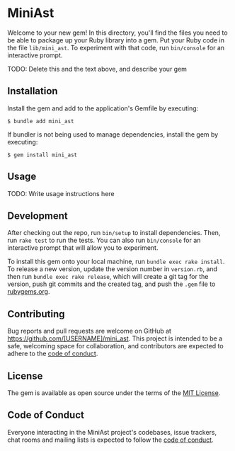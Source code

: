 # MiniAst

Welcome to your new gem! In this directory, you'll find the files you need to be able to package up your Ruby library into a gem. Put your Ruby code in the file `lib/mini_ast`. To experiment with that code, run `bin/console` for an interactive prompt.

TODO: Delete this and the text above, and describe your gem

## Installation

Install the gem and add to the application's Gemfile by executing:

    $ bundle add mini_ast

If bundler is not being used to manage dependencies, install the gem by executing:

    $ gem install mini_ast

## Usage

TODO: Write usage instructions here

## Development

After checking out the repo, run `bin/setup` to install dependencies. Then, run `rake test` to run the tests. You can also run `bin/console` for an interactive prompt that will allow you to experiment.

To install this gem onto your local machine, run `bundle exec rake install`. To release a new version, update the version number in `version.rb`, and then run `bundle exec rake release`, which will create a git tag for the version, push git commits and the created tag, and push the `.gem` file to [rubygems.org](https://rubygems.org).

## Contributing

Bug reports and pull requests are welcome on GitHub at https://github.com/[USERNAME]/mini_ast. This project is intended to be a safe, welcoming space for collaboration, and contributors are expected to adhere to the [code of conduct](https://github.com/[USERNAME]/mini_ast/blob/master/CODE_OF_CONDUCT.md).

## License

The gem is available as open source under the terms of the [MIT License](https://opensource.org/licenses/MIT).

## Code of Conduct

Everyone interacting in the MiniAst project's codebases, issue trackers, chat rooms and mailing lists is expected to follow the [code of conduct](https://github.com/[USERNAME]/mini_ast/blob/master/CODE_OF_CONDUCT.md).
